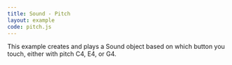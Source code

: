 ```yaml
---
title: Sound - Pitch
layout: example
code: pitch.js
---
```


This example creates and plays a Sound object based on which button you touch, either
with pitch C4, E4, or G4.
